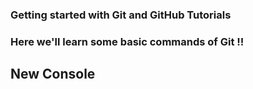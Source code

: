 ### Getting started with Git and GitHub Tutorials
### Here we'll learn some basic commands of Git !!

## New Console
